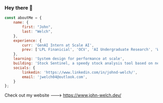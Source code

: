 ### Hey there 👋

```javascript
const aboutMe = {
    name: {
        first: "John",
        last: "Welch",
    },
    experience: {
        curr: 'GenAI Intern at Scale AI',
        prev: ['LPL Finanicial', 'OCV', 'AI Undergraduate Research', 'Welch Sneaks'],
    },
    learning: 'System design for performance at scale',
    building: 'Stock Sentinel, a speedy stock analysis tool based on news headlines',
    socials: {
        linkedin: 'https://www.linkedin.com/in/johnd-welch/',
        email: 'jwelch04@outlook.com',
    }
};
```

Check out my website ---> https://www.john-welch.dev/
